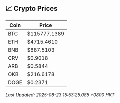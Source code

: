 ## 📈 Crypto Prices

| Coin | Price |
| ---- | ----- |
| BTC | $115777.1389 |
| ETH | $4715.4610 |
| BNB | $887.5103 |
| CRV | $0.9018 |
| ARB | $0.5844 |
| OKB | $216.6178 |
| DOGE | $0.2371 |

_Last Updated: 2025-08-23 15:53:25.085 +0800 HKT_